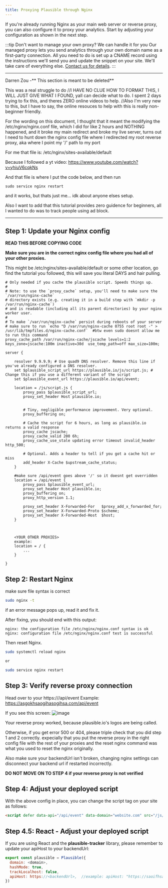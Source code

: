 ```yaml
---
title: Proxying Plausible through Nginx
---
```


If you're already running Nginx as your main web server or reverse proxy, you can also configure it to proxy your analytics. Start by adjusting your configuration as shown in the next step.

:::tip Don't want to manage your own proxy? We can handle it for you
Our managed proxy lets you send analytics through your own domain name as a first-party connection. All you need to do is set up a CNAME record using the instructions we'll send you and update the snippet on your site. We'll take care of everything else. [Contact us for details](https://plausible.io/contact).
:::

--------------------------------------------------------------------------
Darren Zou -** This section is meant to be deleted**

This was a real struggle to do
//I HAVE NO CLUE HOW  TO FORMAT THIS, I WILL JUST GIVE WHAT I FOUND, yall can decide what to do. I spent 2 days trying to fix this, and theres ZERO online videos to help.
//Also I'm very new to this, but I have to say, the online resouces to help with this is really non-beginner friendly.


For the wording on this document, I thought that it meant the modifying the /etc/nginx/nginx.conf file, which I did for like 2 hours and NOTHING happened, and it broke my main redirect and broke my live server, turns out I need to hunt down the nginx config file where I redirected my root reverse proxy, aka where I point my '/' path to my port

For me that file is: /etc/nginx/sites-available/default

Because I followed a yt video: https://www.youtube.com/watch?v=yhiuV6cqkNs

And that file is where I put the code below, and then run 
```
sudo service nginx restart
```

and it works, but thats just me... idk about anyone elses setup.

Also I want to add that this tutorial provides zero guidence for beginners, all I wanted to do was to track people using ad block.

----------------------------------------------------------------------


## Step 1: Update your Nginx config

**READ THIS BEFORE COPYING CODE**

**Make sure you are in the correct nginx config file where you had all of your other proxies.**

This might be /etc/nginx/sites-available/default or some other location, go find the tutorial you followed, this will save you literal DAYS and hair pulling. 

```
# Only needed if you cache the plausible script. Speeds things up.
#
# Note: to use the `proxy_cache` setup, you'll need to make sure the `/var/run/nginx-cache`
# directory exists (e.g. creating it in a build step with `mkdir -p /var/run/nginx-cache`)
# and is readable (including all its parent directories) by your nginx worker user.
#
# To make `/var/run/nginx-cache` persist during reboots of your server
# make sure to run `echo "D /var/run/nginx-cache 0755 root root -" > /usr/lib/tmpfiles.d/nginx-cache.conf`  #btw even sudo doesnt allow me to run this command
proxy_cache_path /var/run/nginx-cache/jscache levels=1:2 keys_zone=jscache:100m inactive=30d  use_temp_path=off max_size=100m;

server {

    resolver 9.9.9.9; # Use quad9 DNS resolver. Remove this line if you've already configured a DNS resolver.
    set $plausible_script_url https://plausible.io/js/script.js; # Change this if you use a different variant of the script
    set $plausible_event_url https://plausible.io/api/event;

    location = /js/script.js {
        proxy_pass $plausible_script_url;
        proxy_set_header Host plausible.io;


        # Tiny, negligible performance improvement. Very optional.
        proxy_buffering on;

        # Cache the script for 6 hours, as long as plausible.io returns a valid response
        proxy_cache jscache;
        proxy_cache_valid 200 6h;
        proxy_cache_use_stale updating error timeout invalid_header http_500;

        # Optional. Adds a header to tell if you got a cache hit or miss
        add_header X-Cache $upstream_cache_status;
    }

    #make sure /api/event goes above '/' so it doesnt get overridden
    location = /api/event {  
        proxy_pass $plausible_event_url;
        proxy_set_header Host plausible.io;
        proxy_buffering on;
        proxy_http_version 1.1;

        proxy_set_header X-Forwarded-For   $proxy_add_x_forwarded_for;
        proxy_set_header X-Forwarded-Proto $scheme;
        proxy_set_header X-Forwarded-Host  $host;
    }

    

    <YOUR OTHER PROXIES>
    example:
    location = / {
        ...
    }

}
```

## Step 2: Restart Nginx 

make sure file syntax is correct
```bash
sudo nginx -t
```

if an error message pops up, read it and fix it.

After fixing, you should end with this output:
```
nginx: the configuration file /etc/nginx/nginx.conf syntax is ok
nginx: configuration file /etc/nginx/nginx.conf test is successful
```

Then reset Nginx.

```bash
sudo systemctl reload nginx

or

sudo service nginx restart
```


## Step 3: Verify reverse proxy connection
Head over to your https://<backendUrl>/api/event
Example:   https://asgokhsaogihasogihsa.com/api/event
    

If you see this screen:
![image](https://github.com/plausible/docs/assets/89553844/200bdfc3-9ec1-4114-82c0-8b70d4918fa3)

Your reverse proxy worked, because plausible.io's logos are being called.

Otherwise, if you get error 500 or 404, please triple check that you did step 1 and 2 correctly. expecially that you put the reverse proxy in the right config file with the rest of your proxies and the reset nginx command was what you used to reset the nginx originally. 

Also make sure your backendUrl isn't broken, changing nginx settings can disconnect your backend url if restarted incorrectly. 

**DO NOT MOVE ON TO STEP 4 if your reverse proxy is not verified**

## Step 4: Adjust your deployed script

With the above config in place, you can change the script tag on your site as follows:

```html
<script defer data-api="/api/event" data-domain="website.com" src="/js/script.js"></script>
```

## Step 4.5: React - Adjust your deployed script 
If you are using React and the **plausible-tracker** library, please remember to update your apiHost to your backendUrl:

```javascript
export const plausible = Plausible({
  domain: <domain>,
  hashMode: true,
  trackLocalhost: false,
  apiHost: https://<backendUrl>,  //example: apiHost: "https://saoifhsaioufhsaio.io"
})
```


